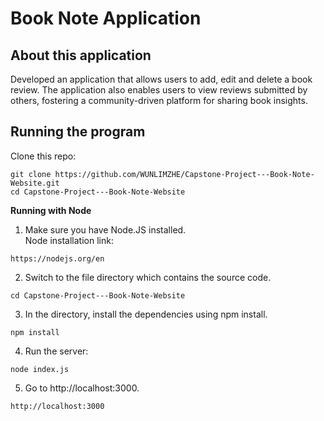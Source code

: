 # Book Note Application

About this application
-------------------------------------------------------
Developed an application that allows users to add, edit and delete a book review.
The application also enables users to view reviews submitted by others, fostering a community-driven platform for sharing book insights.

Running the program
-------------------------------------------------------
Clone this repo:
```
git clone https://github.com/WUNLIMZHE/Capstone-Project---Book-Note-Website.git
cd Capstone-Project---Book-Note-Website
```
**Running with Node** <br/>
1. Make sure you have Node.JS installed.<br/>
Node installation link: <br/>
```
https://nodejs.org/en
```

2. Switch to the file directory which contains the source code.<br/>
```
cd Capstone-Project---Book-Note-Website
```

3. In the directory, install the dependencies using npm install.<br/>
```
npm install
```

4. Run the server:<br/>
```
node index.js
```

5. Go to http://localhost:3000.
```
http://localhost:3000
```
